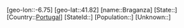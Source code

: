 ﻿---
location: [41.82,-6.75]
type: City
tags:
- geo/City


SpocWebEntityId: 29306
isDeleted: false
confidential: public

---
[geo-lon::-6.75]
[geo-lat::41.82]
[name::Braganza]
[State::]
[Country::[Portugal](geo/Continent/Europe/Portugal.md)]
[StateId::]
[Population::]
[Unknown::]

